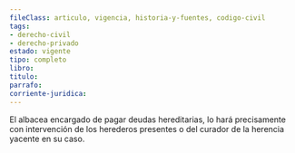 ```yaml
---
fileClass: articulo, vigencia, historia-y-fuentes, codigo-civil
tags:
- derecho-civil
- derecho-privado
estado: vigente
tipo: completo
libro:
titulo:
parrafo:
corriente-juridica:
---
```

El albacea encargado de pagar deudas hereditarias, lo hará precisamente con intervención de los herederos presentes o del curador de la herencia yacente en su caso.